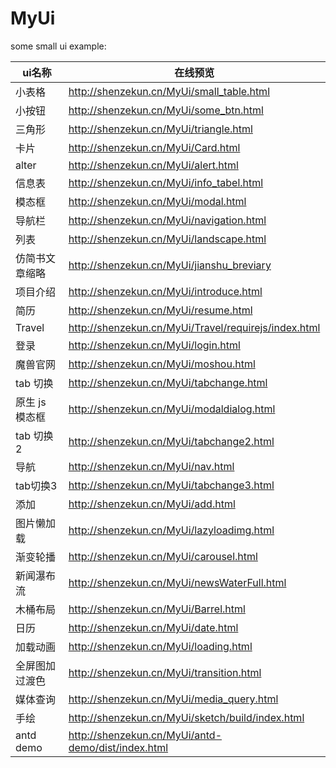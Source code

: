 # MyUi
some small ui example:

| ui名称 | 在线预览 |
| --- | --- |
| 小表格 | http://shenzekun.cn/MyUi/small_table.html |
| 小按钮 | http://shenzekun.cn/MyUi/some_btn.html |
| 三角形 | http://shenzekun.cn/MyUi/triangle.html |
| 卡片 | http://shenzekun.cn/MyUi/Card.html |
| alter | http://shenzekun.cn/MyUi/alert.html |
| 信息表 | http://shenzekun.cn/MyUi/info_tabel.html |
| 模态框 | http://shenzekun.cn/MyUi/modal.html |
| 导航栏 | http://shenzekun.cn/MyUi/navigation.html |
| 列表 | http://shenzekun.cn/MyUi/landscape.html |
| 仿简书文章缩略 | http://shenzekun.cn/MyUi/jianshu_breviary |
| 项目介绍 | http://shenzekun.cn/MyUi/introduce.html |
| 简历 | http://shenzekun.cn/MyUi/resume.html |
| Travel | http://shenzekun.cn/MyUi/Travel/requirejs/index.html |
| 登录 | http://shenzekun.cn/MyUi/login.html |
| 魔兽官网 | http://shenzekun.cn/MyUi/moshou.html |
| tab 切换 | http://shenzekun.cn/MyUi/tabchange.html |
| 原生 js 模态框| http://shenzekun.cn/MyUi/modaldialog.html |
| tab 切换2 | http://shenzekun.cn/MyUi/tabchange2.html |
| 导航 | http://shenzekun.cn/MyUi/nav.html |
| tab切换3 | http://shenzekun.cn/MyUi/tabchange3.html |
| 添加 | http://shenzekun.cn/MyUi/add.html |
| 图片懒加载 | http://shenzekun.cn/MyUi/lazyloadimg.html |
| 渐变轮播 | http://shenzekun.cn/MyUi/carousel.html |
| 新闻瀑布流 | http://shenzekun.cn/MyUi/newsWaterFull.html |
| 木桶布局  | http://shenzekun.cn/MyUi/Barrel.html |
| 日历 | http://shenzekun.cn/MyUi/date.html |
| 加载动画 | http://shenzekun.cn/MyUi/loading.html |
| 全屏图加过渡色 | http://shenzekun.cn/MyUi/transition.html |
| 媒体查询 | http://shenzekun.cn/MyUi/media_query.html |
| 手绘 | http://shenzekun.cn/MyUi/sketch/build/index.html |
| antd demo | http://shenzekun.cn/MyUi/antd-demo/dist/index.html | 

